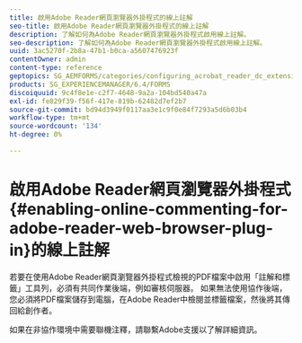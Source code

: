 ```yaml
---
title: 啟用Adobe Reader網頁瀏覽器外掛程式的線上註解
seo-title: 啟用Adobe Reader網頁瀏覽器外掛程式的線上註解
description: 了解如何為Adobe Reader網頁瀏覽器外掛程式啟用線上註解。
seo-description: 了解如何為Adobe Reader網頁瀏覽器外掛程式啟用線上註解。
uuid: 3ac5270f-2b8a-47b1-b0ca-a5607476923f
contentOwner: admin
content-type: reference
geptopics: SG_AEMFORMS/categories/configuring_acrobat_reader_dc_extensions
products: SG_EXPERIENCEMANAGER/6.4/FORMS
discoiquuid: 9c4f8e1e-c2f7-4648-9a2a-104bd540a47a
exl-id: fe829f39-f56f-417e-819b-62482d7ef2b7
source-git-commit: bd94d3949f0117aa3e1c9f0e84f7293a5d6b03b4
workflow-type: tm+mt
source-wordcount: '134'
ht-degree: 0%

---
```


# 啟用Adobe Reader網頁瀏覽器外掛程式{#enabling-online-commenting-for-adobe-reader-web-browser-plug-in}的線上註解

若要在使用Adobe Reader網頁瀏覽器外掛程式檢視的PDF檔案中啟用「註解和標籤」工具列，必須有共同作業後端，例如審核伺服器。 如果無法使用協作後端，您必須將PDF檔案儲存到電腦，在Adobe Reader中檢閱並標籤檔案，然後將其傳回給創作者。

如果在非協作環境中需要聯機注釋，請聯繫Adobe支援以了解詳細資訊。
